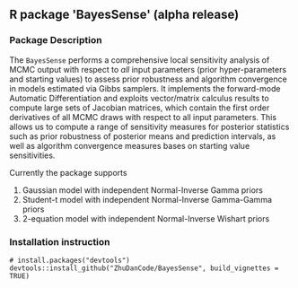 ## R package 'BayesSense' (alpha release)

### Package Description
The `BayesSense` performs a comprehensive local sensitivity analysis of MCMC 
output with respect to *all* input parameters (prior hyper-parameters and 
starting values) to assess prior robustness and algorithm convergence in 
models estimated via Gibbs samplers. It implements the forward-mode
Automatic Differentiation and exploits vector/matrix calculus results 
to compute large sets of Jacobian matrices, which contain the first order 
derivatives of all MCMC draws with respect to all input parameters. This allows us to compute a range of sensitivity measures for posterior statistics such as 
prior robustness of posterior means and prediction intervals, as well as 
algorithm convergence measures bases on starting value sensitivities. 

Currently the package supports

1. Gaussian model with independent Normal-Inverse Gamma priors
2. Student-t model with independent Normal-Inverse Gamma-Gamma priors
3. 2-equation model with independent Normal-Inverse Wishart priors


### Installation instruction
```{r}
# install.packages("devtools")
devtools::install_github("ZhuDanCode/BayesSense", build_vignettes = TRUE)
```
